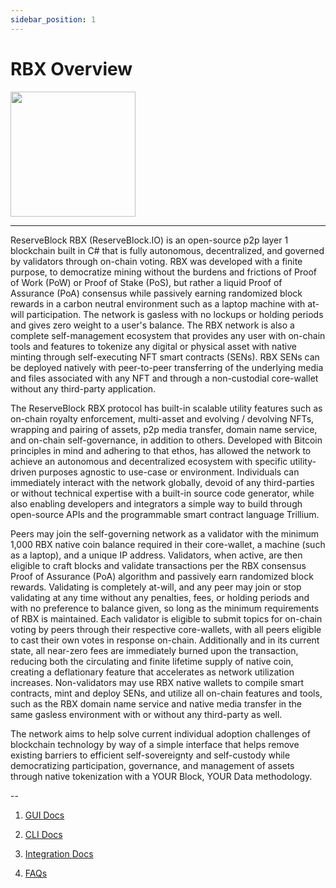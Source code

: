 ```yaml
---
sidebar_position: 1
---
```



# RBX Overview

<img src="/network-assets/rbx-metallic-cube.png" width="200" />

---

ReserveBlock RBX (ReserveBlock.IO) is an open-source p2p layer 1 blockchain built in C# that is fully autonomous, decentralized, and governed by validators through on-chain voting.  RBX was developed with a finite purpose, to democratize mining without the burdens and frictions of Proof of Work (PoW) or Proof of Stake (PoS), but rather a liquid Proof of Assurance (PoA) consensus while passively earning randomized block rewards in a carbon neutral environment such as a laptop machine with at-will participation.  The network is gasless with no lockups or holding periods and gives zero weight to a user's balance.  The RBX network is also a complete self-management ecosystem that provides any user with on-chain tools and features to tokenize any digital or physical asset with native minting through self-executing NFT smart contracts (SENs).  RBX SENs can be deployed natively with peer-to-peer transferring of the underlying media and files associated with any NFT and through a non-custodial core-wallet without any third-party application. 

The ReserveBlock RBX protocol has built-in scalable utility features such as on-chain royalty enforcement, multi-asset and evolving / devolving NFTs, wrapping and pairing of assets, p2p media transfer, domain name service, and on-chain self-governance, in addition to others.  Developed with Bitcoin principles in mind and adhering to that ethos, has allowed the network to achieve an autonomous and decentralized ecosystem with specific utility-driven purposes agnostic to use-case or environment. Individuals can immediately interact with the network globally, devoid of any third-parties or without technical expertise with a built-in source code generator, while also enabling developers and integrators a simple way to build through open-source APIs and the programmable smart contract language Trillium.  

Peers may join the self-governing network as a validator with the minimum 1,000 RBX native coin balance required in their core-wallet, a machine (such as a laptop), and a unique IP address.  Validators, when active, are then eligible to craft blocks and validate transactions per the RBX consensus Proof of Assurance (PoA) algorithm and passively earn randomized block rewards. Validating is completely at-will, and any peer may join or stop validating at any time without any penalties, fees, or holding periods and with no preference to balance given, so long as the minimum requirements of RBX is maintained.  Each validator is eligible to submit topics for on-chain voting by peers through their respective core-wallets, with all peers eligible to cast their own votes in response on-chain.  Additionally and in its current state, all near-zero fees are immediately burned upon the transaction,  reducing both the circulating and finite lifetime supply of native coin, creating a deflationary feature that accelerates as network utilization increases.  Non-validators may use RBX native wallets to compile smart contracts, mint and deploy SENs, and utilize all on-chain features and tools, such as the RBX domain name service and native media transfer in the same gasless environment with or without any third-party as well.

The network aims to help solve current individual adoption challenges of blockchain technology by way of a simple interface that helps remove existing barriers to efficient self-sovereignty and self-custody while democratizing participation, governance, and management of assets through native tokenization with a YOUR Block, YOUR Data methodology.  


--

1. [GUI Docs](./GUI)

2. [CLI Docs](./CLI)

3. [Integration Docs](./integration)

4. [FAQs](./FAQs)
